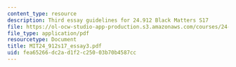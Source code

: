 ```yaml
---
content_type: resource
description: Third essay guidelines for 24.912 Black Matters S17
file: https://ol-ocw-studio-app-production.s3.amazonaws.com/courses/24-912-black-matters-introduction-to-black-studies-spring-2017/fea65266dc2ad1f2c25003b70b4587cc_MIT24_912s17_essay3.pdf
file_type: application/pdf
resourcetype: Document
title: MIT24_912s17_essay3.pdf
uid: fea65266-dc2a-d1f2-c250-03b70b4587cc
---
```

